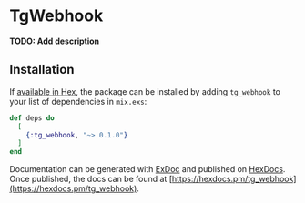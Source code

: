 # TgWebhook

**TODO: Add description**

## Installation

If [available in Hex](https://hex.pm/docs/publish), the package can be installed
by adding `tg_webhook` to your list of dependencies in `mix.exs`:

```elixir
def deps do
  [
    {:tg_webhook, "~> 0.1.0"}
  ]
end
```

Documentation can be generated with [ExDoc](https://github.com/elixir-lang/ex_doc)
and published on [HexDocs](https://hexdocs.pm). Once published, the docs can
be found at [https://hexdocs.pm/tg_webhook](https://hexdocs.pm/tg_webhook).

